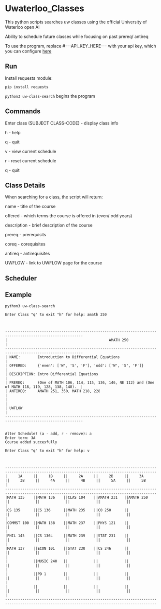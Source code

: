 # Uwaterloo_Classes


This python scripts searches uw classes using the official University of Waterloo open AI

Ability to schedule future classes while focusing on past prereq/ antireq

To use the program, replace #---API_KEY_HERE--- with your api key, which you can configure [here](https://openapi.data.uwaterloo.ca/api-docs/index.html)

##  Run

Install requests module:

```pip install requests```

```python3 uw-class-search``` begins the program

## Commands
Enter class (SUBJECT CLASS-CODE) - display class info

h - help

q - quit

v - view current schedule

r - reset current schedule

q - quit

## Class Details
When searching for a class, the script will return:

name - title of the course

offered - which terms the course is  offered in (even/ odd years)

description - brief description of the course

prereq - prerequisits

coreq - corequisites

antireq - antirequisites

UWFLOW - link to UWFLOW page for the course

## Scheduler


## Example
```python3 uw-class-search```

```
Enter Class "q" to exit "h" for help: amath 250



----------------------------------------------------------------------------------------------------------
|                                               AMATH 250                                                |
----------------------------------------------------------------------------------------------------------
| NAME:        Introduction to Differential Equations                                                    |
| OFFERED:     {'even': ['W', 'S', 'F'], 'odd': ['W', 'S', 'F']}                                         |
| DESCRIPTION: Intro Differential Equations                                                              |
| PREREQ:      (One of MATH 106, 114, 115, 136, 146, NE 112) and (One of MATH 118, 119, 128, 138, 148).  |
| ANTIREQ:     AMATH 251, 350, MATH 218, 228                                                             |
|                                                                                                        |
| UWFLOW                                                                                                 |
----------------------------------------------------------------------------------------------------------


Alter Schedule? (a - add, r - remove): a
Enter term: 3A
Course added succesfully

Enter Class "q" to exit "h" for help: v



--------------------------------------------------------------------------------------------------------------------------------------------
|     1A     ||     1B     ||     2A     ||     2B     ||     3A     ||     3B     ||     4A     ||     4B     ||     5A     ||     5B     |
--------------------------------------------------------------------------------------------------------------------------------------------
|MATH 135    ||MATH 136    ||CLAS 104    ||AMATH 231   ||AMATH 250   ||            ||            ||            ||            ||            |
|CS 135      ||CS 136      ||MATH 235    ||CO 250      ||            ||            ||            ||            ||            ||            |
|COMMST 100  ||MATH 138    ||MATH 237    ||PHYS 121    ||            ||            ||            ||            ||            ||            |
|PHIL 145    ||CS 136L     ||MATH 239    ||STAT 231    ||            ||            ||            ||            ||            ||            |
|MATH 137    ||ECON 101    ||STAT 230    ||CS 246      ||            ||            ||            ||            ||            ||            |
|            ||MUSIC 240   ||            ||            ||            ||            ||            ||            ||            ||            |
|            ||PD 1        ||            ||            ||            ||            ||            ||            ||            ||            |
|            ||            ||            ||            ||            ||            ||            ||            ||            ||            |
--------------------------------------------------------------------------------------------------------------------------------------------
